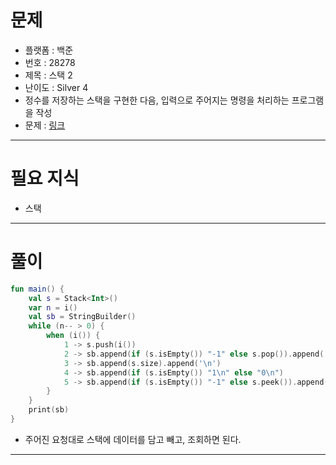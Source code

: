 # 문제
- 플랫폼 : 백준
- 번호 : 28278
- 제목 : 스택 2
- 난이도 : Silver 4
- 정수를 저장하는 스택을 구현한 다음, 입력으로 주어지는 명령을 처리하는 프로그램을 작성
- 문제 : <a href="https://www.acmicpc.net/problem/28278" target="_blank">링크</a>

---

# 필요 지식
- 스택

---

# 풀이
```kotlin
fun main() {
    val s = Stack<Int>()
    var n = i()
    val sb = StringBuilder()
    while (n-- > 0) {
        when (i()) {
            1 -> s.push(i())
            2 -> sb.append(if (s.isEmpty()) "-1" else s.pop()).append('\n')
            3 -> sb.append(s.size).append('\n')
            4 -> sb.append(if (s.isEmpty()) "1\n" else "0\n")
            5 -> sb.append(if (s.isEmpty()) "-1" else s.peek()).append('\n')
        }
    }
    print(sb)
}
```
- 주어진 요청대로 스택에 데이터를 담고 빼고, 조회하면 된다.

---
